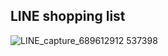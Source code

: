 ## LINE shopping list

![LINE_capture_689612912 537398](https://user-images.githubusercontent.com/59560358/200602455-f4dce019-a091-4e4b-8d5f-859dabda77fe.JPG)
